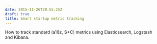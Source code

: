 ```yaml
---
date: 2015-11-26T20:55:25Z
draft: true
title: Smart startup metric tracking
---
```


How to track standard (a16z, S+C) metrics using Elasticsearch,
Logstash and Kibana.
